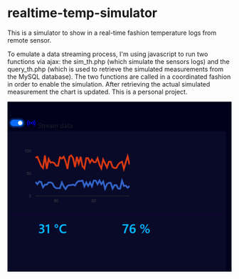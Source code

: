 # realtime-temp-simulator

This is a simulator to show in a real-time fashion temperature logs from remote sensor. 

To emulate a data streaming process, I'm using javascript to run two functions via ajax: the sim_th.php (which simulate the sensors logs) and the query_th.php (which is used to retrieve the simulated measurements from the MySQL database). 
The two functions are called in a coordinated fashion in order to enable the simulation. After retrieving the actual simulated measurement the chart is updated.
This is a personal project.


<img src="assets/data_streaming.PNG" width="628"/>

